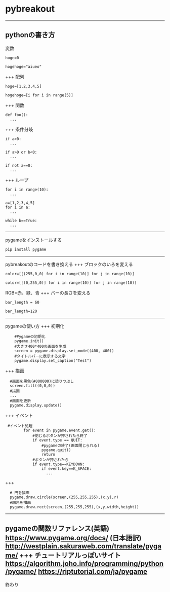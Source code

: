# pybreakout
---
pythonの書き方
---
変数
```
hoge=0
```
```
hogehoge="aiueo"
```
+++
配列
```
hoge=[1,2,3,4,5]
```
```
hogehoge=[i for i in range(5)]
```
+++
関数
```
def foo():
  ...
```
+++
条件分岐
```
if a>0:
  ...
 
if a>0 or b<0:
  ...

if not a==0:
  ...
```
+++
ループ
```
for i in range(10):
  ...

a=[1,2,3,4,5]
for i in a:
  ...

while b==True:
  ...
```
---
pygameをインストールする
```
pip install pygame
```
---
pybreakoutのコードを書き換える
+++
ブロックのいろを変える
```
color=[[(255,0,0) for i in range(10)] for j in range(10)]
```
```
color=[[(0,255,0)] for i in range(10)] for j in range(10)]
```
RGB=赤、緑、青
+++
バーの長さを変える
```
bar_length = 60
```
```
bar_length=120
```
---
pygameの使い方
+++
初期化
```
    #Pygameの初期化
    pygame.init()
    #大きさ400*400の画面を生成
    screen = pygame.display.set_mode((400, 400))
    #タイトルバーに表示する文字
    pygame.display.set_caption("Test")
```
+++
描画
```
  #画面を黒色(#000000)に塗りつぶし
  screen.fill((0,0,0))
  #描画
  ...
  #画面を更新
  pygame.display.update()
```
+++
イベント
```
 #イベント処理
        for event in pygame.event.get():
            #閉じるボタンが押されたら終了
            if event.type == QUIT:
                #pygameの終了(画面閉じられる)
                pygame.quit()
                return
            #ボタンが押されたら
            if event.type==KEYDOWN:
                if event.key==K_SPACE:
                  ...
```
+++
```
  # 円を描画
  pygame.draw.circle(screen,(255,255,255),(x,y),r)
  #四角を描画
  pygame.draw.rect(screen,(255,255,255),(x,y,width,height))
```
---
pygameの関数リファレンス(英語)
https://www.pygame.org/docs/
(日本語訳)
http://westplain.sakuraweb.com/translate/pygame/
+++
チュートリアルっぽいサイト
https://algorithm.joho.info/programming/python/pygame/
https://riptutorial.com/ja/pygame
---
終わり
